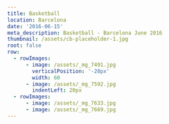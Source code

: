 ```yaml
---
title: Basketball
location: Barcelona
date: '2016-06-15'
meta_description: Basketball - Barcelona June 2016
thumbnail: /assets/cb-placeholder-1.jpg
root: false
row:
  - rowImages:
      - image: /assets/_mg_7491.jpg
        verticalPosition: '-20px'
        width: 60
      - image: /assets/_mg_7592.jpg
        indentLeft: 20px
  - rowImages:
      - image: /assets/_mg_7633.jpg
      - image: /assets/_mg_7669.jpg
---
```



